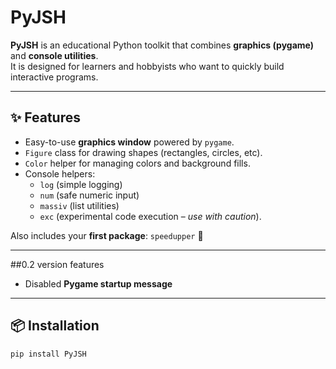 # PyJSH

**PyJSH** is an educational Python toolkit that combines **graphics (pygame)** and **console utilities**.  
It is designed for learners and hobbyists who want to quickly build interactive programs.

---

## ✨ Features
- Easy-to-use **graphics window** powered by `pygame`.
- `Figure` class for drawing shapes (rectangles, circles, etc).
- `Color` helper for managing colors and background fills.
- Console helpers:
  - `log` (simple logging)
  - `num` (safe numeric input)
  - `massiv` (list utilities)
  - `exc` (experimental code execution – *use with caution*).

Also includes your **first package**: `speedupper` 🎉

---

##0.2 version features
- Disabled **Pygame startup message**

---

## 📦 Installation

```bash
pip install PyJSH